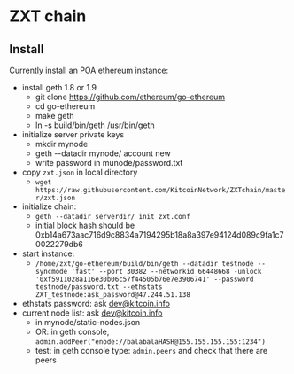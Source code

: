 # ZXT chain

## Install

Currently install an POA ethereum instance:

- install geth 1.8 or 1.9
	* git clone https://github.com/ethereum/go-ethereum
	* cd go-ethereum
	* make geth
	* ln -s build/bin/geth /usr/bin/geth
- initialize server private keys
	* mkdir mynode
	* geth --datadir mynode/ account new
	* write password in munode/password.txt
- copy `zxt.json` in local directory
	* `wget https://raw.githubusercontent.com/KitcoinNetwork/ZXTchain/master/zxt.json`
- initialize chain:
	* `geth --datadir serverdir/ init zxt.conf`
	* initial block hash should be 0xb14a673aac716d9c8834a7194295b18a8a397e94124d089c9fa1c70022279db6
- start instance:
	* `/home/zxt/go-ethereum/build/bin/geth --datadir testnode --syncmode 'fast' --port 30382 --networkid 66448668 -unlock '0xf5911028a116e30b06c57f44505b76e7e3906741' --password testnode/password.txt --ethstats ZXT_testnode:ask_password@47.244.51.138`
- ethstats password: ask dev@kitcoin.info
- current node list: ask dev@kitcoin.info
	* in mynode/static-nodes.json
	* OR: in geth console, `admin.addPeer("enode://balabalaHASH@155.155.155.155:1234")`
	* test: in geth console type: `admin.peers`  and check that there are peers
